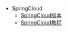 <!-- 导航栏 -->
* SpringCloud
    * [SpringCloud版本](https://github.com/macrozheng/mall-swarm)
    * [SpringCloud教程](https://github.com/macrozheng/springcloud-learning)